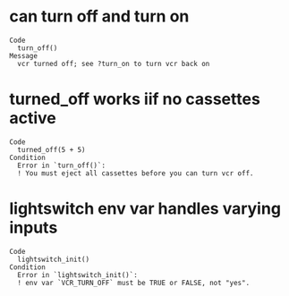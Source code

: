 # can turn off and turn on

    Code
      turn_off()
    Message
      vcr turned off; see ?turn_on to turn vcr back on

# turned_off works iif no cassettes active

    Code
      turned_off(5 + 5)
    Condition
      Error in `turn_off()`:
      ! You must eject all cassettes before you can turn vcr off.

# lightswitch env var handles varying inputs

    Code
      lightswitch_init()
    Condition
      Error in `lightswitch_init()`:
      ! env var `VCR_TURN_OFF` must be TRUE or FALSE, not "yes".

